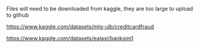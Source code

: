 Files will need to be downloaded from kaggle, they are too large to upload to github

https://www.kaggle.com/datasets/mlg-ulb/creditcardfraud

https://www.kaggle.com/datasets/ealaxi/banksim1
